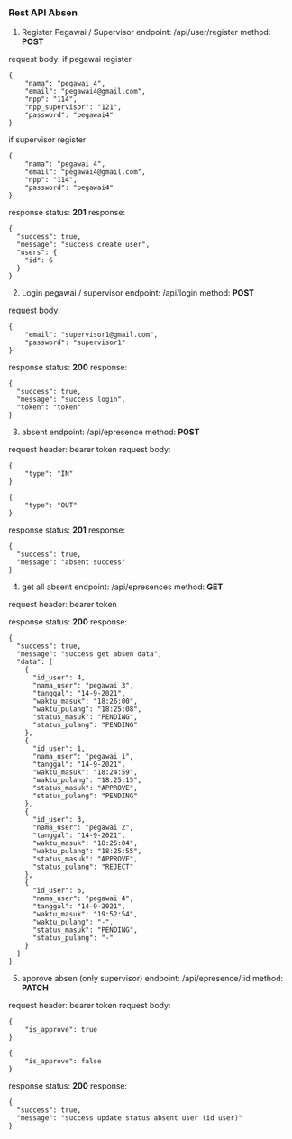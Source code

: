 ### Rest API Absen

1. Register Pegawai / Supervisor
   endpoint: /api/user/register
   method: **POST**

request body:
if pegawai register

```
{
	"nama": "pegawai 4",
	"email": "pegawai4@gmail.com",
	"npp": "114",
	"npp_supervisor": "121",
	"password": "pegawai4"
}
```

if supervisor register

```
{
	"nama": "pegawai 4",
	"email": "pegawai4@gmail.com",
	"npp": "114",
	"password": "pegawai4"
}
```

response status: **201**
response:

```
{
  "success": true,
  "message": "success create user",
  "users": {
    "id": 6
  }
}
```

2. Login pegawai / supervisor
   endpoint: /api/login
   method: **POST**

request body:

```
{
	"email": "supervisor1@gmail.com",
	"password": "supervisor1"
}
```

response status: **200**
response:

```
{
  "success": true,
  "message": "success login",
  "token": "token"
}
```

3. absent
   endpoint: /api/epresence
   method: **POST**

request header: bearer token
request body:

```
{
	"type": "IN"
}
```

```
{
	"type": "OUT"
}
```

response status: **201**
response:

```
{
  "success": true,
  "message": "absent success"
}
```

4. get all absent
   endpoint: /api/epresences
   method: **GET**

request header: bearer token

response status: **200**
response:

```
{
  "success": true,
  "message": "success get absen data",
  "data": [
    {
      "id_user": 4,
      "nama_user": "pegawai 3",
      "tanggal": "14-9-2021",
      "waktu_masuk": "18:26:00",
      "waktu_pulang": "18:25:08",
      "status_masuk": "PENDING",
      "status_pulang": "PENDING"
    },
    {
      "id_user": 1,
      "nama_user": "pegawai 1",
      "tanggal": "14-9-2021",
      "waktu_masuk": "18:24:59",
      "waktu_pulang": "18:25:15",
      "status_masuk": "APPROVE",
      "status_pulang": "PENDING"
    },
    {
      "id_user": 3,
      "nama_user": "pegawai 2",
      "tanggal": "14-9-2021",
      "waktu_masuk": "18:25:04",
      "waktu_pulang": "18:25:55",
      "status_masuk": "APPROVE",
      "status_pulang": "REJECT"
    },
    {
      "id_user": 6,
      "nama_user": "pegawai 4",
      "tanggal": "14-9-2021",
      "waktu_masuk": "19:52:54",
      "waktu_pulang": "-",
      "status_masuk": "PENDING",
      "status_pulang": "-"
    }
  ]
}
```

5. approve absen (only supervisor)
   endpoint: /api/epresence/:id
   method: **PATCH**

request header: bearer token
request body:

```
{
	"is_approve": true
}
```

```
{
	"is_approve": false
}
```

response status: **200**
response:

```
{
  "success": true,
  "message": "success update status absent user (id user)"
}
```

